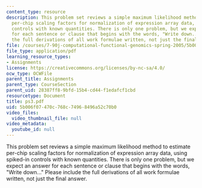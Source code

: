 ```yaml
---
content_type: resource
description: This problem set reviews a simple maximum likelihood method to estimate
  per-chip scaling factors for normalization of expression array data, using spiked-in
  controls with known quantities. There is only one problem, but we expect an answer
  for each sentence or clause that begins with the words, "Write down..." Please include
  the full derivations of all work formulae written, not just the final answer.
file: /courses/7-90j-computational-functional-genomics-spring-2005/5b006f07470c768c74968496a52c70b0_ps3.pdf
file_type: application/pdf
learning_resource_types:
- Assignments
license: https://creativecommons.org/licenses/by-nc-sa/4.0/
ocw_type: OCWFile
parent_title: Assignments
parent_type: CourseSection
parent_uid: 28387ff8-9bfd-15b4-cd44-f1edafcf1cbd
resourcetype: Document
title: ps3.pdf
uid: 5b006f07-470c-768c-7496-8496a52c70b0
video_files:
  video_thumbnail_file: null
video_metadata:
  youtube_id: null
---
```

This problem set reviews a simple maximum likelihood method to estimate per-chip scaling factors for normalization of expression array data, using spiked-in controls with known quantities. There is only one problem, but we expect an answer for each sentence or clause that begins with the words, "Write down..." Please include the full derivations of all work formulae written, not just the final answer.